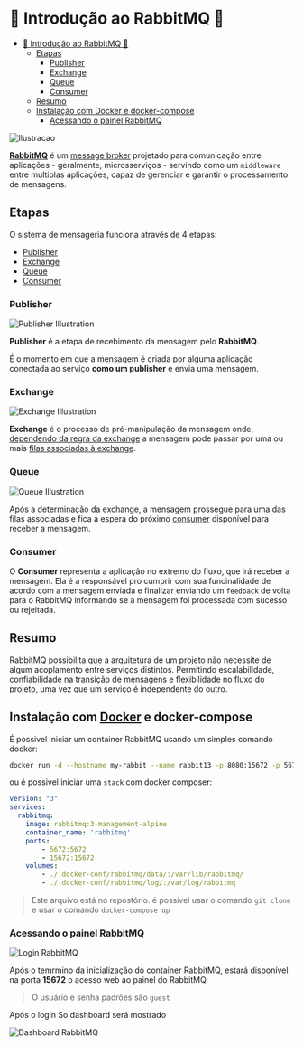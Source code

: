 # 🐰 Introdução ao RabbitMQ 🐇

- [🐰 Introdução ao RabbitMQ 🐇](#markdown-header--introdução-ao-rabbitmq-)
  - [Etapas](#markdown-header-etapas)
    - [Publisher](#markdown-header-publisher)
    - [Exchange](#markdown-header-exchange)
    - [Queue](#markdown-header-queue)
    - [Consumer](#markdown-header-consumer)
  - [Resumo](#markdown-header-resumo)
  - [Instalação com Docker e docker-compose](#markdown-header-instalação-com-docker-e-docker-compose)
    - [Acessando o painel RabbitMQ](#markdown-header-acessando-o-painel-rabbitmq)

![Ilustracao](https://media.giphy.com/media/6pa2yJv88FhcRTwW2t/source.gif)

[**RabbitMQ**](https://www.rabbitmq.com/) é um [message broker](https://en.wikipedia.org/wiki/Message_broker) projetado para comunicação entre aplicações - geralmente, microsserviços - servindo como um `middleware` entre multiplas aplicações, capaz de gerenciar e garantir o processamento de mensagens.

## Etapas

O sistema de mensageria funciona através de 4 etapas:

- [Publisher](#publisher)
- [Exchange](#exchange)
- [Queue](#queue)
- [Consumer](#consumer)

### Publisher

![Publisher Illustration](https://image.prntscr.com/image/cjykbCTsR06vEEdjz1Zdaw.png)

**Publisher** é a etapa de recebimento da mensagem pelo **RabbitMQ**.

É o momento em que a mensagem é criada por alguma aplicação conectada ao serviço **como um publisher** e envia uma mensagem.

### Exchange

![Exchange Illustration](https://image.prntscr.com/image/JVPHWmTiTfGtF2MrKbaeew.png)

**Exchange** é o processo de pré-manipulação da mensagem onde, [dependendo da regra da exchange](https://lostechies.com/derekgreer/2012/03/28/rabbitmq-for-windows-exchange-types/) a mensagem pode passar por uma ou mais [filas associadas à exchange](https://www.rabbitmq.com/tutorials/tutorial-four-python.html).

### Queue

![Queue Illustration](https://image.prntscr.com/image/ZO47-olATMuG0vv1Ty_hSg.png)

Após a determinação da exchange, a mensagem prossegue para uma das filas associadas e fica a espera do próximo [consumer](#consumer) disponível para receber a mensagem.

### Consumer

O **Consumer** representa a aplicação no extremo do fluxo, que irá receber a mensagem. Ela é a responsável pro cumprir com sua funcinalidade de acordo com a mensagem enviada e finalizar enviando um `feedback` de volta para o RabbitMQ informando se a mensagem foi processada com sucesso ou rejeitada.

## Resumo

RabbitMQ possibilita que a arquitetura de um projeto não necessite de algum acoplamento entre serviços distintos. Permitindo escalabilidade, confiabilidade na transição de mensagens e flexibilidade no fluxo do projeto, uma vez que um serviço é independente do outro.

## Instalação com [Docker](https://www.docker.com/products/docker-desktop) e docker-compose

É possivel iniciar um container RabbitMQ usando um simples comando docker:

```sh
docker run -d --hostname my-rabbit --name rabbit13 -p 8080:15672 -p 5672:5672 -p 25676:25676 rabbitmq:3-management
```

ou é possivel iniciar uma `stack` com docker composer:

```yaml
version: "3"
services:
  rabbitmq:
    image: rabbitmq:3-management-alpine
    container_name: 'rabbitmq'
    ports:
        - 5672:5672
        - 15672:15672
    volumes:
        - ./.docker-conf/rabbitmq/data/:/var/lib/rabbitmq/
        - ./.docker-conf/rabbitmq/log/:/var/log/rabbitmq
```

> Este arquivo está no repostório. é possível usar o comando `git clone` e usar o comando `docker-compose up`

### Acessando o painel RabbitMQ

![Login RabbitMQ](https://image.prntscr.com/image/rFG9dqNwR1_N4PwHpzftzQ.png)

Após o temrmino da inicialização do container RabbitMQ, estará disponível na porta **15672** o acesso web ao painel do RabbitMQ.

> O usuário e senha padrões são `guest`

Após o login So dashboard será mostrado

![Dashboard RabbitMQ](https://image.prntscr.com/image/xVISsDA-QR2iCAdt9A8f7Q.png)
